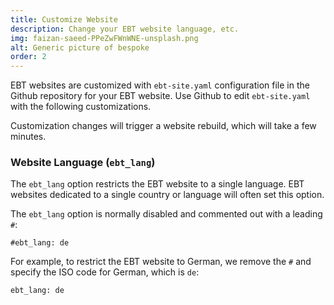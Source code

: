 ```yaml
---
title: Customize Website
description: Change your EBT website language, etc.
img: faizan-saeed-PPeZwFWnWNE-unsplash.png
alt: Generic picture of bespoke
order: 2
---
```


EBT websites are customized with `ebt-site.yaml` configuration file
in the Github repository for your EBT website.
Use Github to edit `ebt-site.yaml` with the following customizations.

Customization changes will trigger a website rebuild, 
which will take a few minutes.

### Website Language (`ebt_lang`)
The `ebt_lang` option restricts the EBT website
to a single language.
EBT websites dedicated to a single country or language
will often set this option. 

The `ebt_lang` option is normally disabled
and commented out with a leading `#`:

`#ebt_lang: de`

For example, to restrict the EBT website to German,
we remove the `#` and
specify the ISO code for German, which is `de`:

`ebt_lang: de`




